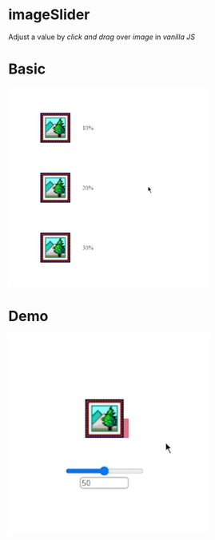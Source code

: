 # imageSlider
Adjust a value by _click and drag_ over _image_ in _vanilla JS_

# Basic
![](https://github.com/oliverstasa/image-slider/blob/main/basic.gif)

# Demo
![](https://github.com/oliverstasa/image-slider/blob/main/reel.gif)
